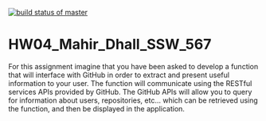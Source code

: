 [![build status of master](https://travis-ci.com/mahir-d/HW04_Mahir_Dhall_SSW_567.svg?branch=master)](https://travis-ci.org/mahir-d/HW04_Mahir_Dhall_SSW_567)
# HW04_Mahir_Dhall_SSW_567
 For this assignment imagine that you have been asked to develop a function that will interface with GitHub in order to extract and present useful information to your user. The function will communicate using the RESTful services APIs provided by GitHub. The GitHub APIs will allow you to query for information about users, repositories, etc... which can be retrieved using the function, and then be displayed in the application.
